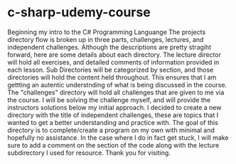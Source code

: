 # c-sharp-udemy-course
Beginning my intro to the C# Programming Languange
The projects directory flow is broken up in three parts, challenges, lectures, and independent challenges. Although the descriptions are pretty stragiht forward, here are some details about each directory. The lecture director will hold all exercises, and detailed comments of information provided in each lesson. Sub Directories will be categorized by section, and those directories will hold the content held throughout. This ensures that I am gettting an autentic understnding of what is being discussed in the course. The "challenges" directory will hold all challenges that are given to me via the course. I will be solving the challenge myself, and will provide the instructors solutions below my initial approach. I decided to create a new directory with the title of independent challenges, these are topics that I wanted to get a better understanding and practice with. The goal of this directory is to complete/create a program on my own with minimal and hopefully no assistance. In the case where I do in fact get stuck, I will make sure to add a comment on the section of the code along with the lecture subdirectory I used for resource. Thank you for visiting. 

